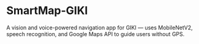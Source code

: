 # SmartMap-GIKI
A vision and voice-powered navigation app for GIKI — uses MobileNetV2, speech recognition, and Google Maps API to guide users without GPS.
